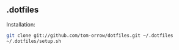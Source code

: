 ## .dotfiles

Installation:

```bash
git clone git://github.com/tom-orrow/dotfiles.git ~/.dotfiles
~/.dotfiles/setup.sh
```
